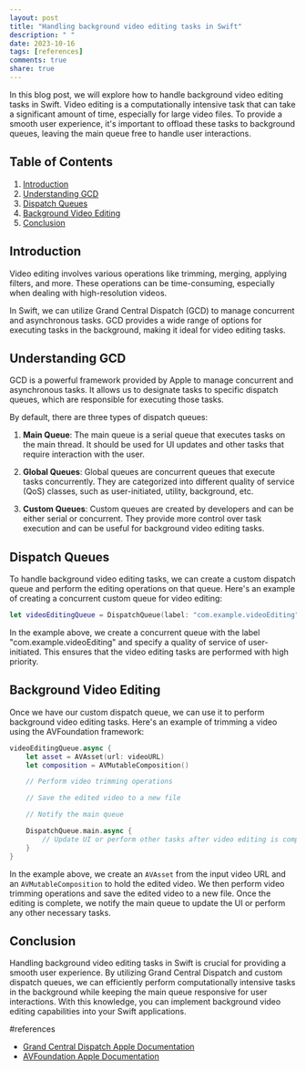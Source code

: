 ```yaml
---
layout: post
title: "Handling background video editing tasks in Swift"
description: " "
date: 2023-10-16
tags: [references]
comments: true
share: true
---
```


In this blog post, we will explore how to handle background video editing tasks in Swift. Video editing is a computationally intensive task that can take a significant amount of time, especially for large video files. To provide a smooth user experience, it's important to offload these tasks to background queues, leaving the main queue free to handle user interactions.

## Table of Contents

1. [Introduction](#introduction)
2. [Understanding GCD](#understanding-gcd)
3. [Dispatch Queues](#dispatch-queues)
4. [Background Video Editing](#background-video-editing)
5. [Conclusion](#conclusion)

## Introduction<a name="introduction"></a>

Video editing involves various operations like trimming, merging, applying filters, and more. These operations can be time-consuming, especially when dealing with high-resolution videos.

In Swift, we can utilize Grand Central Dispatch (GCD) to manage concurrent and asynchronous tasks. GCD provides a wide range of options for executing tasks in the background, making it ideal for video editing tasks.

## Understanding GCD<a name="understanding-gcd"></a>

GCD is a powerful framework provided by Apple to manage concurrent and asynchronous tasks. It allows us to designate tasks to specific dispatch queues, which are responsible for executing those tasks.

By default, there are three types of dispatch queues:

1. **Main Queue**: The main queue is a serial queue that executes tasks on the main thread. It should be used for UI updates and other tasks that require interaction with the user.

2. **Global Queues**: Global queues are concurrent queues that execute tasks concurrently. They are categorized into different quality of service (QoS) classes, such as user-initiated, utility, background, etc.

3. **Custom Queues**: Custom queues are created by developers and can be either serial or concurrent. They provide more control over task execution and can be useful for background video editing tasks.

## Dispatch Queues<a name="dispatch-queues"></a>

To handle background video editing tasks, we can create a custom dispatch queue and perform the editing operations on that queue. Here's an example of creating a concurrent custom queue for video editing:

```swift
let videoEditingQueue = DispatchQueue(label: "com.example.videoEditing", qos: .userInitiated, attributes: .concurrent)
```

In the example above, we create a concurrent queue with the label "com.example.videoEditing" and specify a quality of service of user-initiated. This ensures that the video editing tasks are performed with high priority.

## Background Video Editing<a name="background-video-editing"></a>

Once we have our custom dispatch queue, we can use it to perform background video editing tasks. Here's an example of trimming a video using the AVFoundation framework:

```swift
videoEditingQueue.async {
    let asset = AVAsset(url: videoURL)
    let composition = AVMutableComposition()

    // Perform video trimming operations

    // Save the edited video to a new file

    // Notify the main queue

    DispatchQueue.main.async {
        // Update UI or perform other tasks after video editing is complete
    }
}
```

In the example above, we create an `AVAsset` from the input video URL and an `AVMutableComposition` to hold the edited video. We then perform video trimming operations and save the edited video to a new file. Once the editing is complete, we notify the main queue to update the UI or perform any other necessary tasks.

## Conclusion<a name="conclusion"></a>

Handling background video editing tasks in Swift is crucial for providing a smooth user experience. By utilizing Grand Central Dispatch and custom dispatch queues, we can efficiently perform computationally intensive tasks in the background while keeping the main queue responsive for user interactions. With this knowledge, you can implement background video editing capabilities into your Swift applications.

#references
- [Grand Central Dispatch Apple Documentation](https://developer.apple.com/documentation/dispatch)
- [AVFoundation Apple Documentation](https://developer.apple.com/av-foundation/)